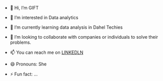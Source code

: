 - 👋 Hi, I’m GIFT
- 👀 I’m interested in Data analytics
- 🌱 I’m currently learning data analysis in Dahel Techies
- 💞️ I’m looking to collaborate with companies or individuals to solve their problems.
- 📫 You can reach me on [LINKEDLN](https://www.linkedin.com/in/okpala-kosiso-9a29241a2?utm_source=share&utm_campaign=share_via&utm_content=profile&utm_medium=android_app)

- 😄 Pronouns: She
- ⚡ Fun fact: ...

<!---
GIFTY-K/GIFTY-K is a ✨ special ✨ repository because its `README.md` (this file) appears on your GitHub profile.
You can click the Preview link to take a look at your changes.
--->
